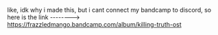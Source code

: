like, idk why i made this, but i cant connect my bandcamp to discord, so here is the link --------> https://frazzledmango.bandcamp.com/album/killing-truth-ost
